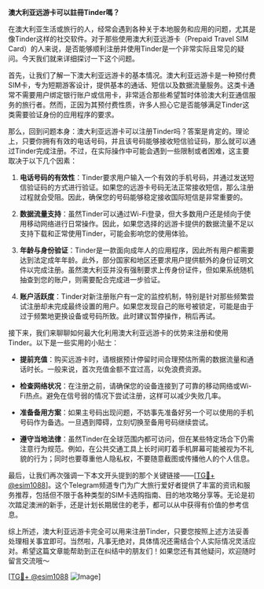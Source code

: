 **澳大利亚远游卡可以註冊Tinder嗎？**

在澳大利亚生活或旅行的人，经常会遇到各种关于本地服务和应用的问题，尤其是像Tinder这样的社交软件。对于那些使用澳大利亚远游卡（Prepaid Travel SIM Card）的人来说，是否能够顺利注册并使用Tinder是一个非常实际且常见的疑问。今天我们就来详细探讨一下这个问题。

首先，让我们了解一下澳大利亚远游卡的基本情况。澳大利亚远游卡是一种预付费SIM卡，专为短期游客设计，提供基本的通话、短信以及数据流量服务。这类卡通常不需要用户绑定银行账户或信用卡，非常适合那些希望暂时体验澳大利亚通信服务的旅行者。然而，正因为其预付费性质，许多人担心它是否能够满足Tinder这类需要验证身份的应用程序的要求。

那么，回到问题本身：澳大利亚远游卡可以注册Tinder吗？答案是肯定的。理论上，只要你拥有有效的电话号码，并且该号码能够接收短信验证码，那么就可以通过Tinder完成注册。不过，在实际操作中可能会遇到一些限制或者困难，这主要取决于以下几个因素：

1. **电话号码的有效性**：Tinder要求用户输入一个有效的手机号码，并通过发送短信验证码的方式进行验证。如果您的远游卡号码无法正常接收短信，那么注册过程就会受阻。因此，确保您的号码能够稳定接收国际短信是非常重要的。

2. **数据流量支持**：虽然Tinder可以通过Wi-Fi登录，但大多数用户还是倾向于使用移动网络进行日常操作。因此，如果您选择的远游卡提供的数据流量不足以支持下载和正常使用Tinder，可能会影响您的使用体验。

3. **年龄与身份验证**：Tinder是一款面向成年人的应用程序，因此所有用户都需要达到法定成年年龄。此外，部分国家和地区还要求用户提供额外的身份证明文件以完成注册。虽然澳大利亚并没有强制要求上传身份证件，但如果系统随机抽查到您的账户，则需要配合完成进一步验证。

4. **账户活跃度**：Tinder对新注册账户有一定的监控机制，特别是针对那些频繁尝试注册却未完成最终设置的用户。如果您发现自己的账号被锁定，可能是由于过于频繁地更换设备或号码所致。此时建议暂停操作，稍后再试。

接下来，我们来聊聊如何最大化利用澳大利亚远游卡的优势来注册和使用Tinder。以下是一些实用的小贴士：

- **提前充值**：购买远游卡时，请根据预计停留时间合理预估所需的数据流量和通话时长。一般来说，首次充值金额不宜过高，以免浪费资源。
  
- **检查网络状况**：在注册之前，请确保您的设备连接到了可靠的移动网络或Wi-Fi热点。避免在信号弱的情况下尝试注册，这样可以减少失败几率。

- **准备备用方案**：如果主号码出现问题，不妨事先准备好另一个可以使用的手机号码作为备选。一旦遇到障碍，立刻切换至备用号码继续尝试。

- **遵守当地法律**：虽然Tinder在全球范围内都可访问，但在某些特定场合下仍需注意行为规范。例如，在公共交通工具上长时间盯着手机屏幕可能被视为不礼貌的行为；同时也要尊重他人隐私权，不要随意截图或传播他人的个人信息。

最后，让我们再次强调一下本文开头提到的那个关键链接——[[TG💪+ @esim1088](https://t.me/s/esim1088)]。这个Telegram频道专门为广大旅行爱好者提供了丰富的资讯和服务推荐，包括但不限于各种类型的SIM卡选购指南、目的地攻略分享等。无论是初次踏足澳洲的新手，还是计划长期居住的老手，都可以从中获得有价值的参考信息。

综上所述，澳大利亚远游卡完全可以用来注册Tinder，只要您按照上述方法妥善处理相关事宜即可。当然啦，凡事无绝对，具体情况还需结合个人实际情况灵活应对。希望这篇文章能帮助到正在纠结中的朋友们！如果您还有其他疑问，欢迎随时留言交流哦～

[[TG💪+ @esim1088](https://t.me/s/esim1088) ![Image](https://i.postimg.cc/4NQfJmqS/Snipaste-2025-05-13-00-14-12.png)]
